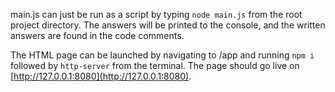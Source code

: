 main.js can just be run as a script by typing `node main.js` from the root project directory. The answers will be printed to the console, and the written answers are found in the code comments.

The HTML page can be launched by navigating to /app and running `npm i` followed by `http-server` from the terminal. The page should go live on [http://127.0.0.1:8080](http://127.0.0.1:8080).